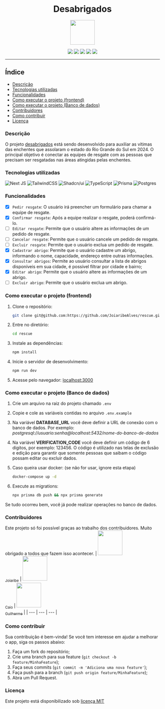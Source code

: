 <div align="center">

# Desabrigados

<img src="./.github/images/logo-blue.png" width="80px" /><br />
</div>

<div align="center">
	<img src="https://img.shields.io/badge/Status-Em%20desenvolvimento-blue" />
 	<img src="https://img.shields.io/badge/Licença-MIT-green" />
 	<img src="https://img.shields.io/badge/PRs-Bem%20vidas-red" />
 	<img src="https://img.shields.io/github/forks/JoiaribeAlves/rescue" />
 	<img src="https://img.shields.io/github/stars/JoiaribeAlves/rescue" />
</div>

---

## Índice

- [Descrição](#descrição)
- [Tecnologias utilizadas](#tecnologias-utilizadas)
- [Funcionalidades](#funcionalidades)
- [Como executar o projeto (frontend)](#como-executar-o-projeto-frontend)
- [Como executar o projeto (Banco de dados)](#como-executar-o-projeto-banco-de-dados)
- [Contribuidores](#contribuidores)
- [Como contribuir](#como-contribuir)
- [Licença](#licença)

<div id="descricao">

### Descrição

O projeto [desabrigados](https://desabrigados.com.br) está sendo  desenvolvido para auxiliar as vítimas das enchentes que assolaram o estado do Rio Grande do Sul em 2024. O principal objetivo é conectar as equipes de resgate com as pessoas que precisam ser resgatadas nas áreas atingidas pelas enchentes.
</div>

<div id="tecnologias">

### Tecnologias utilizadas

![Next JS](https://img.shields.io/badge/Next-black?style=for-the-badge&logo=next.js&logoColor=white)
![TailwindCSS](https://img.shields.io/badge/tailwindcss-%2338B2AC.svg?style=for-the-badge&logo=tailwind-css&logoColor=white)
![Shadcn/ui](https://img.shields.io/badge/Shadcn/ui-black.svg?style=for-the-badge&logo=shadcn/ui&logoColor=white)
![TypeScript](https://img.shields.io/badge/typescript-%23007ACC.svg?style=for-the-badge&logo=typescript&logoColor=white)
![Prisma](https://img.shields.io/badge/Prisma-3982CE?style=for-the-badge&logo=Prisma&logoColor=white)
![Postgres](https://img.shields.io/badge/postgres-%23316192.svg?style=for-the-badge&logo=postgresql&logoColor=white)
</div>

<div id="funcionalidades">

### Funcionalidades

- [X] `Pedir resgate`: O usuário irá preencher um formulário para chamar a equipe de resgate.
- [X] `Confirmar resgate`: Após a equipe realizar o resgate, poderá confirmá-lo.
- [ ] `Editar resgate`: Permite que o usuário altere as informações de um pedido de resgate.
- [ ] `Cancelar resgate`: Permite que o usuário cancele um pedido de resgate.
- [ ] `Excluir resgate`: Permite que o usuário exclua um pedido de resgate.
- [X] `Cadastrar abrigo`: Permite que o usuário cadastre um abrigo, informando o nome, capacidade, endereço entre outras informações.
- [X] `Consultar abrigos`: Permite ao usuário consultar a lista de abrigos disponíveis em sua cidade, é possível filtrar por cidade e bairro;
- [X] `Editar abrigo`: Permite que o usuário altere as informações de um abrigo.
- [ ] `Excluir abrigo`: Permite que o usuário exclua um abrigo.
</div>

<div id="como-executar-frontend">

### Como executar o projeto (frontend)

1. Clone o repositório:

	```bash
	git clone git@github.com:https://github.com/JoiaribeAlves/rescue.git
	```
1. Entre no diretório:

	```bash
	cd rescue
	```
1. Instale as dependências:

	```bash
	npm install
	```
1. Inicie o servidor de desenvolvimento:

	```bash
	npm run dev
	```
1. Acesse pelo navegador: [localhost:3000](http://localhost:3000)
</div>

<div id="como-executar-banco-de-dados">

### Como executar o projeto (Banco de dados)

1. Crie um arquivo na raiz do projeto chamado `.env`
1. Copie e cole as variáveis contidas no arquivo `.env.example`
1. Na variável **DATABASE_URL** você deve definir a URL de conexão com o banco de dados. Por exemplo: _postgresql://usuario:senha@localhost:5432/nome-do-banco-de-dados_
1. Na variável **VERIFICATION_CODE** você deve definir um código de 6 dígitos, por exemplo: 123456. O código é utilizado nas telas de exclusão e edição para garantir que somente pessoas que saibam o código possam editar ou excluir dados.
1. Caso queira usar docker: (se não for usar, ignore esta etapa)

	```bash
	docker-compose up -d
	```
1. Execute as migrations: <br />

	```bash
	npx prisma db push && npx prisma generate
	```
Se tudo ocorreu bem, você já pode realizar operações no banco de dados.
</div>

<div id="contribuidores">

### Contribuidores

Este projeto só foi possível graças ao trabalho dos contribuidores. Muito obrigado a todos que fazem isso acontecer.
| [<img loading="lazy" src="https://avatars.githubusercontent.com/u/102931920?v=4" width=80><br><sub>Joiaribe</sub>](https://github.com/JoiaribeAlves) | [<img loading="lazy" src="https://avatars.githubusercontent.com/u/115363966?v=4" width=80><br><sub>Caio</sub>](https://github.com/CaioMMendes) | [<img loading="lazy" src="https://avatars.githubusercontent.com/u/8629694?v=4" width=80><br><sub>Guilherme</sub>](https://github.com/gbflores) |
| --- | --- | --- |
</div>

<div id="como-contribuir">

### Como contribuir

Sua contribuição é bem-vinda! Se você tem interesse em ajudar a melhorar o app, siga os passos abaixo:

1. Faça um fork do repositório;
1. Crie uma branch para sua feature (`git checkout -b feature/MinhaFeature`);
1. Faça seus commits (`git commit -m 'Adiciona uma nova feature'`);
1. Faça push para a branch (`git push origin feature/MinhaFeature`);
1. Abra um Pull Request.
</div>

<div id="licenca">

### Licença

Este projeto está disponibilizado sob [licença MIT](https://github.com/JoiaribeAlves/rescue/blob/main/License)
</div>
